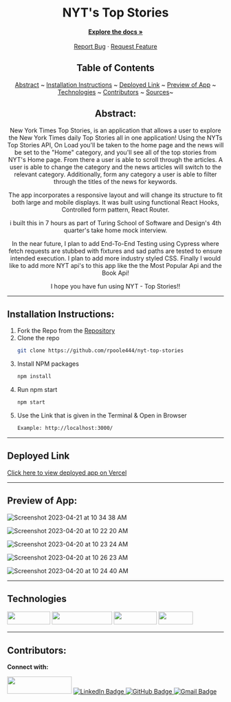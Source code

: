 <div align="center">
<h1> NYT's Top Stories </h1>
</div>
  <p align="center">
    <a href="[https://github.com/grant-guru/grant-guru-fe](https://github.com/rpoole444/nyt-top-stories)"><strong>Explore the docs »</strong></a>
    <br />
    <br />
    <a href="https://github.com/rpoole444/nyt-top-stories/issues">Report Bug</a>
    ·
    <a href="https://github.com/rpoole444/nyt-top-stories/issues">Request Feature</a>
  </p>

</div>

<div align="center">

## Table of Contents

[Abstract](#abstract) ~
[Installation Instructions](#installation-instructions) ~
[Deployed Link](#deployed-link) ~
[Preview of App](#preview-of-app) ~
[Technologies](#technologies) ~
[Contributors](#contributors) ~
[Sources](#sources)~

</div>

<div align="center">

## Abstract:

[//]: <> (Briefly describe what you built and its features. What problem is the app solving? How does this application solve that problem?)

New York Times Top Stories, is an application that allows a user to explore the New York Times daily Top Stories all in one application! Using the NYTs Top Stories API, On Load you'll be taken to the home page and the news will be set to the "Home" category, and you'll see all of the top stories from NYT's Home page. From there a user is able to scroll through the articles.  A user is able to change the category and the news articles will switch to the relevant category. Additionally, form any category a user is able to filter through the titles of the news for keywords. 

The app incorporates a responsive layout and will change its structure to fit both large and mobile displays. It was built using functional React Hooks, Controlled form pattern, React Router.  

i built this in 7 hours as part of Turing School of Software and Design's 4th quarter's take home mock interview.

 In the near future, I plan to add  End-To-End Testing using Cypress where fetch requests are stubbed with fixtures and sad paths are tested to ensure intended execution. I plan to add more industry styled CSS. Finally I would like to add more NYT api's to this app like the the Most Popular Api and the Book Api!
  
I hope you have fun using NYT - Top Stories!!

 
  
</div>

---

## Installation Instructions:

[//]: <> (What steps does a person have to take to get your app cloned down and running?)

1. Fork the Repo from the [Repository](https://github.com/rpoole444/nyt-top-stories)
2. Clone the repo
   ```sh
   git clone https://github.com/rpoole444/nyt-top-stories
   ```
3. Install NPM packages
   ```sh
   npm install
   ```
4. Run npm start
   ```sh
   npm start
   ```
5. Use the Link that is given in the Terminal & Open in Browser
   ```sh
   Example: http://localhost:3000/
   ```

---
  
## Deployed Link

[Click here to view deployed app on Vercel](https://nyt-top-stories.vercel.app/)

---

## Preview of App:
[//]: <> (Provide ONE gif or screenshot of your application - choose the "coolest" piece of functionality to show off.)
  
![Screenshot 2023-04-21 at 10 34 38 AM](https://user-images.githubusercontent.com/111818942/233677046-478bf309-9bb8-4fb8-9400-3521cc45c6a7.png)

![Screenshot 2023-04-20 at 10 22 20 AM](https://user-images.githubusercontent.com/111818942/233412709-55b9a18a-d1d7-4ac3-b024-5ffc63a655c0.png)
  
![Screenshot 2023-04-20 at 10 23 24 AM](https://user-images.githubusercontent.com/111818942/233412938-24146fa3-cdf4-4cdf-a5a9-00bb3dcc5217.png)
  
![Screenshot 2023-04-20 at 10 26 23 AM](https://user-images.githubusercontent.com/111818942/233413751-5524b3c2-0d3d-4e97-a524-3921f32cb864.png)
  
![Screenshot 2023-04-20 at 10 24 40 AM](https://user-images.githubusercontent.com/111818942/233413256-42c6456f-d1f3-4598-adc1-a14d7ebf30c4.png)


---

## Technologies

<div>
  <img src="https://img.shields.io/badge/-react-333333?logo=react&style=for-the-badge" width="100" height="30"/>
  <img src="https://img.shields.io/badge/-react%20router-f44250?logo=react%20router&logoColor=white&style=for-the-badge" width="140" height="30"/>
  <img src="https://img.shields.io/badge/-CSS3-315780?logo=css3&style=for-the-badge" width="100" height="30"/>
  <img src="https://img.shields.io/badge/-npm-c12127?logo=npm&logoColor=white&style=for-the-badge" width="80"  height="30"/>
</div>

---

## Contributors:

[//]: <> (Who worked on this application? Link to their GitHubs.)

<div>
  <p><strong>Connect with:</strong></p>
  <img src="https://img.shields.io/badge/Reid%20Poole-Front--End-orange" height="40" width="150">
  <a href="https://www.linkedin.com/in/reid-poole/"> 
    <img src="https://img.shields.io/badge/LinkedIn-blue?style=for-the-badge&logo=linkedin&logoColor=white" alt="LinkedIn Badge"/>
  </a>
  <a href="https://github.com/rpoole444">
    <img src="https://img.shields.io/badge/-github-black?style=for-the-badge&logo=github&logoColor=white" alt="GitHub Badge">
  </a>
  <a href="mailto: poole.reid@gmail.com">
    <img src="https://img.shields.io/badge/-gmail-red?style=for-the-badge&logo=gmail&logoColor=white" alt="Gmail Badge">
  </a>
</div>

